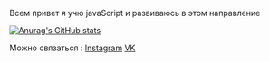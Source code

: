 Всем привет я учю javaScript и развиваюсь в этом направление 

[![Anurag's GitHub stats](https://github-readme-stats.vercel.app/api?username=denis991&show_icons=true&theme=chartreuse-dark&hide=dark)](https://github.com/anuraghazra/github-readme-stats)

Можно связаться : [Instagram](https://www.instagram.com/denis.991/)     [VK](https://vk.com/denis991)                                                                                   


